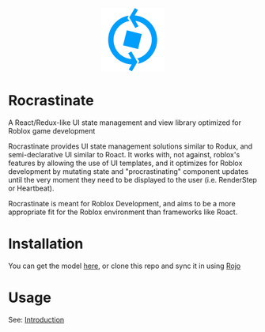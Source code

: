 <div align="center"><img src="LogoStudioBlue.png"></div>

# Rocrastinate
A React/Redux-like UI state management and view library optimized for Roblox game development

Rocrastinate provides UI state management solutions similar to Rodux, and semi-declarative UI similar to Roact. It works with, not against, roblox's features by allowing the use of UI templates, and it optimizes for Roblox development by mutating state and "procrastinating" component updates until the very moment they need to be displayed to the user (i.e. RenderStep or Heartbeat).

Rocrastinate is meant for Roblox Development, and aims to be a more appropriate fit for the Roblox environment than frameworks like Roact.

# Installation
You can get the model [here](https://www.roblox.com/library/3120304060/Rocrastinate), or clone this repo and sync it in using [Rojo](https://github.com/LPGhatguy/rojo)

# Usage
See: [Introduction](docs/1-1-introduction.md)
